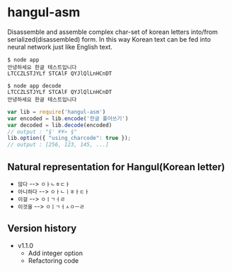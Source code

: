 # hangul-asm

Disassemble and assemble complex char-set of korean letters into/from serialized(disassembled) form. In this way Korean text can be fed into neural network just like English text.

```
$ node app
안녕하세요 한글 테스트입니다
LTCCZLSTJYLf STCAlF QYJlQlLnHCnDT

$ node app decode
LTCCZLSTJYLf STCAlF QYJlQlLnHCnDT
안녕하세요 한글 테스트입니다
```

```js
var lib = require('hangul-asm')
var encoded = lib.encode('한글 풀어쓰기')
var decoded = lib.decode(encoded)
// output : "§' ¥¥« §"
lib.option({ "using_charcode": true });
// output : [256, 123, 145, ...]
```

## Natural representation for Hangul(Korean letter)
* `않다` --> `ㅇㅏㄴㅎㄷㅏ`
* `아니하다` --> `ㅇㅏㄴㅣㅎㅏㄷㅏ`
* `이걸` --> `ㅇㅣㄱㅓㄹ`
* `이것을` --> `ㅇㅣㄱㅓㅅㅇㅡㄹ`


## Version history
- v1.1.0
    - Add integer option
    - Refactoring code